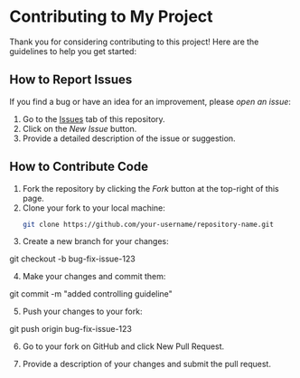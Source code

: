 # Contributing to My Project

Thank you for considering contributing to this project! Here are the guidelines to help you get started:

## How to Report Issues

If you find a bug or have an idea for an improvement, please *open an issue*:
1. Go to the [Issues](https://github.com/your-username/repository-name/issues) tab of this repository.
2. Click on the *New Issue* button.
3. Provide a detailed description of the issue or suggestion.

## How to Contribute Code

1. Fork the repository by clicking the *Fork* button at the top-right of this page.
2. Clone your fork to your local machine:
   ```bash
   git clone https://github.com/your-username/repository-name.git

3. Create a new branch for your changes:

git checkout -b bug-fix-issue-123


4. Make your changes and commit them:

git commit -m "added controlling guideline"


5. Push your changes to your fork:

git push origin bug-fix-issue-123


6. Go to your fork on GitHub and click New Pull Request.


7. Provide a description of your changes and submit the pull request.
